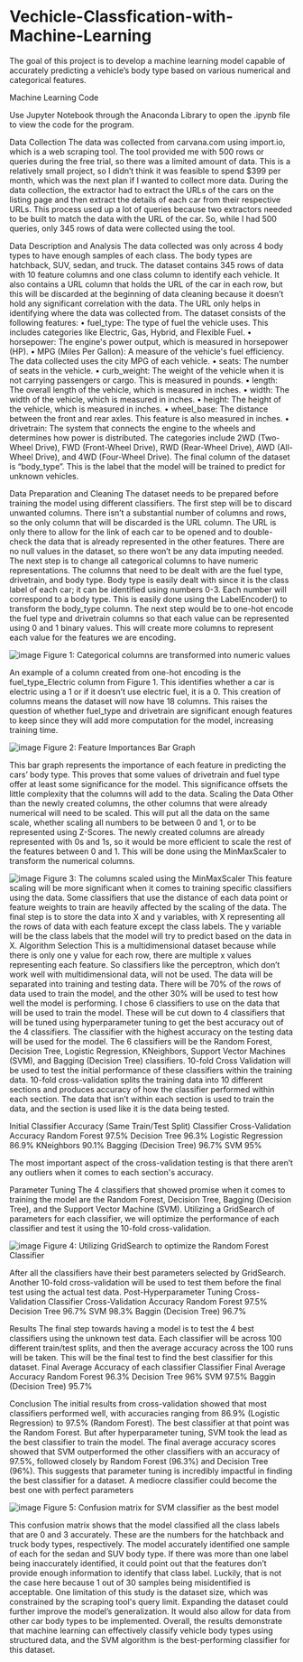 # Vechicle-Classfication-with-Machine-Learning
The goal of this project is to develop a machine learning model capable of accurately predicting a vehicle’s body type based on various numerical and categorical features. 

Machine Learning Code 

Use Jupyter Notebook through the Anaconda Library to open the .ipynb file to view the code for the program.


Data Collection
The data was collected from carvana.com using import.io, which is a web scraping tool. The tool provided me with 500 rows or queries during the free trial, so there was a limited amount of data. This is a relatively small project, so I didn’t think it was feasible to spend $399 per month, which was the next plan if I wanted to collect more data. During the data collection, the extractor had to extract the URLs of the cars on the listing page and then extract the details of each car from their respective URLs. This process used up a lot of queries because two extractors needed to be built to match the data with the URL of the car. So, while I had 500 queries, only 345 rows of data were collected using the tool. 

Data Description and Analysis
The data collected was only across 4 body types to have enough samples of each class. The body types are hatchback, SUV, sedan, and truck. The dataset contains 345 rows of data with 10 feature columns and one class column to identify each vehicle. It also contains a URL column that holds the URL of the car in each row, but this will be discarded at the beginning of data cleaning because it doesn’t hold any significant correlation with the data. The URL only helps in identifying where the data was collected from. The dataset consists of the following features:
•	fuel_type: The type of fuel the vehicle uses. This includes categories like Electric, Gas, Hybrid, and Flexible Fuel.
•	horsepower: The engine's power output, which is measured in horsepower (HP).
•	MPG (Miles Per Gallon): A measure of the vehicle's fuel efficiency. The data collected uses the city MPG of each vehicle.
•	seats: The number of seats in the vehicle.
•	curb_weight: The weight of the vehicle when it is not carrying passengers or cargo. This is measured in pounds. 
•	length: The overall length of the vehicle, which is measured in inches.
•	width: The width of the vehicle, which is measured in inches.
•	height: The height of the vehicle, which is measured in inches.
•	wheel_base: The distance between the front and rear axles. This feature is also measured in inches.
•	drivetrain: The system that connects the engine to the wheels and determines how power is distributed. The categories include 2WD (Two-Wheel Drive), FWD (Front-Wheel Drive), RWD (Rear-Wheel Drive), AWD (All-Wheel Drive), and 4WD (Four-Wheel Drive).
The final column of the dataset is “body_type”. This is the label that the model will be trained to predict for unknown vehicles. 

Data Preparation and Cleaning
	The dataset needs to be prepared before training the model using different classifiers. The first step will be to discard unwanted columns. There isn’t a substantial number of columns and rows, so the only column that will be discarded is the URL column. The URL is only there to allow for the link of each car to be opened and to double-check the data that is already represented in the other features. There are no null values in the dataset, so there won’t be any data imputing needed. The next step is to change all categorical columns to have numeric representations. The columns that need to be dealt with are the fuel type, drivetrain, and body type. Body type is easily dealt with since it is the class label of each car; it can be identified using numbers 0-3. Each number will correspond to a body type. This is easily done using the LabelEncoder() to transform the body_type column. The next step would be to one-hot encode the fuel type and drivetrain columns so that each value can be represented using 0 and 1 binary values. This will create more columns to represent each value for the features we are encoding. 

![image](https://github.com/user-attachments/assets/8a598eb8-cc60-4eca-ae46-ebdc76087703)
Figure 1: Categorical columns are transformed into numeric values

An example of a column created from one-hot encoding is the fuel_type_Electric column from Figure 1. This identifies whether a car is electric using a 1 or if it doesn’t use electric fuel, it is a 0. This creation of columns means the dataset will now have 18 columns. This raises the question of whether fuel_type and drivetrain are significant enough features to keep since they will add more computation for the model, increasing training time. 

![image](https://github.com/user-attachments/assets/b7ab3ad9-287a-4b9d-9818-91ecec31e062)
Figure 2: Feature Importances Bar Graph

This bar graph represents the importance of each feature in predicting the cars’ body type. This proves that some values of drivetrain and fuel type offer at least some significance for the model. This significance offsets the little complexity that the columns will add to the data. 
Scaling the Data
	Other than the newly created columns, the other columns that were already numerical will need to be scaled. This will put all the data on the same scale, whether scaling all numbers to be between 0 and 1, or to be represented using Z-Scores. The newly created columns are already represented with 0s and 1s, so it would be more efficient to scale the rest of the features between 0 and 1. This will be done using the MinMaxScaler to transform the numerical columns. 

![image](https://github.com/user-attachments/assets/3e5babc3-e0d3-444e-9fc8-6cdc1d926745)
Figure 3: The columns scaled using the MinMaxScaler
	This feature scaling will be more significant when it comes to training specific classifiers using the data. Some classifiers that use the distance of each data point or feature weights to train are heavily affected by the scaling of the data. The final step is to store the data into X and y variables, with X representing all the rows of data with each feature except the class labels. The y variable will be the class labels that the model will try to predict based on the data in X. 
Algorithm Selection
	This is a multidimensional dataset because while there is only one y value for each row, there are multiple x values representing each feature. So classifiers like the perceptron, which don’t work well with multidimensional data, will not be used. The data will be separated into training and testing data. There will be 70% of the rows of data used to train the model, and the other 30% will be used to test how well the model is performing. I chose 6 classifiers to use on the data that will be used to train the model. These will be cut down to 4 classifiers that will be tuned using hyperparameter tuning to get the best accuracy out of the 4 classifiers. The classifier with the highest accuracy on the testing data will be used for the model. The 6 classifiers will be the Random Forest, Decision Tree, Logistic Regression, KNeighbors, Support Vector Machines (SVM), and Bagging (Decision Tree) classifiers. 10-fold Cross Validation will be used to test the initial performance of these classifiers within the training data. 10-fold cross-validation splits the training data into 10 different sections and produces accuracy of how the classifier performed within each section. The data that isn’t within each section is used to train the data, and the section is used like it is the data being tested.



Initial Classifier Accuracy (Same Train/Test Split)
Classifier	Cross-Validation Accuracy
Random Forest	97.5%
Decision Tree	96.3%
Logistic Regression	86.9%
KNeighbors	90.1%
Bagging (Decision Tree)	96.7%
SVM	95%

The most important aspect of the cross-validation testing is that there aren’t any outliers when it comes to each section's accuracy. 

Parameter Tuning
	The 4 classifiers that showed promise when it comes to training the model are the Random Forest, Decision Tree, Bagging (Decision Tree), and the Support Vector Machine (SVM). Utilizing a GridSearch of parameters for each classifier, we will optimize the performance of each classifier and test it using the 10-fold cross-validation. 
 
![image](https://github.com/user-attachments/assets/92c54172-d7cb-46be-aa22-00a61d47d442)
Figure 4: Utilizing GridSearch to optimize the Random Forest Classifier

After all the classifiers have their best parameters selected by GridSearch. Another 10-fold cross-validation will be used to test them before the final test using the actual test data.
Post-Hyperparameter Tuning Cross-Validation
Classifier	Cross-Validation Accuracy
Random Forest	97.5%
Decision Tree	96.7%
SVM	98.3%
Baggin (Decision Tree)	96.7%

Results
	The final step towards having a model is to test the 4 best classifiers using the unknown test data. Each classifier will be across 100 different train/test splits, and then the average accuracy across the 100 runs will be taken. This will be the final test to find the best classifier for this dataset. 
Final Average Accuracy of each classifier
Classifier	Final Average Accuracy
Random Forest	96.3%
Decision Tree	96%
SVM	97.5%
Baggin (Decision Tree)	95.7%

Conclusion
The initial results from cross-validation showed that most classifiers performed well, with accuracies ranging from 86.9% (Logistic Regression) to 97.5% (Random Forest). The best classifier at that point was the Random Forest. But after hyperparameter tuning, SVM took the lead as the best classifier to train the model. The final average accuracy scores showed that SVM outperformed the other classifiers with an accuracy of 97.5%, followed closely by Random Forest (96.3%) and Decision Tree (96%). This suggests that parameter tuning is incredibly impactful in finding the best classifier for a dataset. A mediocre classifier could become the best one with perfect parameters

![image](https://github.com/user-attachments/assets/f79288d4-25d1-4162-bc1e-4ea1c093de59)
Figure 5: Confusion matrix for SVM classifier as the best model

This confusion matrix shows that the model classified all the class labels that are 0 and 3 accurately. These are the numbers for the hatchback and truck body types, respectively. The model accurately identified one sample of each for the sedan and SUV body type. If there was more than one label being inaccurately identified, it could point out that the features don’t provide enough information to identify that class label. Luckily, that is not the case here because 1 out of 30 samples being misidentified is acceptable.
One limitation of this study is the dataset size, which was constrained by the scraping tool's query limit. Expanding the dataset could further improve the model’s generalization. It would also allow for data from other car body types to be implemented. Overall, the results demonstrate that machine learning can effectively classify vehicle body types using structured data, and the SVM algorithm is the best-performing classifier for this dataset. 

